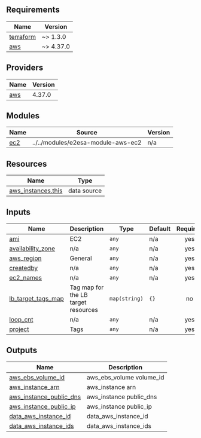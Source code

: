 ## Requirements

| Name | Version |
|------|---------|
| <a name="requirement_terraform"></a> [terraform](#requirement\_terraform) | ~> 1.3.0 |
| <a name="requirement_aws"></a> [aws](#requirement\_aws) | ~> 4.37.0 |

## Providers

| Name | Version |
|------|---------|
| <a name="provider_aws"></a> [aws](#provider\_aws) | 4.37.0 |

## Modules

| Name | Source | Version |
|------|--------|---------|
| <a name="module_ec2"></a> [ec2](#module\_ec2) | ../../modules/e2esa-module-aws-ec2 | n/a |

## Resources

| Name | Type |
|------|------|
| [aws_instances.this](https://registry.terraform.io/providers/hashicorp/aws/latest/docs/data-sources/instances) | data source |

## Inputs

| Name | Description | Type | Default | Required |
|------|-------------|------|---------|:--------:|
| <a name="input_ami"></a> [ami](#input\_ami) | EC2 | `any` | n/a | yes |
| <a name="input_availability_zone"></a> [availability\_zone](#input\_availability\_zone) | n/a | `any` | n/a | yes |
| <a name="input_aws_region"></a> [aws\_region](#input\_aws\_region) | General | `any` | n/a | yes |
| <a name="input_createdby"></a> [createdby](#input\_createdby) | n/a | `any` | n/a | yes |
| <a name="input_ec2_names"></a> [ec2\_names](#input\_ec2\_names) | n/a | `any` | n/a | yes |
| <a name="input_lb_target_tags_map"></a> [lb\_target\_tags\_map](#input\_lb\_target\_tags\_map) | Tag map for the LB target resources | `map(string)` | `{}` | no |
| <a name="input_loop_cnt"></a> [loop\_cnt](#input\_loop\_cnt) | n/a | `any` | n/a | yes |
| <a name="input_project"></a> [project](#input\_project) | Tags | `any` | n/a | yes |

## Outputs

| Name | Description |
|------|-------------|
| <a name="output_aws_ebs_volume_id"></a> [aws\_ebs\_volume\_id](#output\_aws\_ebs\_volume\_id) | aws\_ebs\_volume volume\_id |
| <a name="output_aws_instance_arn"></a> [aws\_instance\_arn](#output\_aws\_instance\_arn) | aws\_instance arn |
| <a name="output_aws_instance_public_dns"></a> [aws\_instance\_public\_dns](#output\_aws\_instance\_public\_dns) | aws\_instance public\_dns |
| <a name="output_aws_instance_public_ip"></a> [aws\_instance\_public\_ip](#output\_aws\_instance\_public\_ip) | aws\_instance public\_ip |
| <a name="output_data_aws_instance_id"></a> [data\_aws\_instance\_id](#output\_data\_aws\_instance\_id) | data\_aws\_instance\_id |
| <a name="output_data_aws_instance_ids"></a> [data\_aws\_instance\_ids](#output\_data\_aws\_instance\_ids) | data\_aws\_instance\_ids |